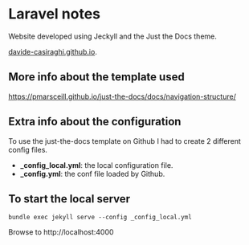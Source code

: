 
# Laravel notes
Website developed using Jeckyll and the Just the Docs theme.   

[davide-casiraghi.github.io](https://davide-casiraghi.github.io/).   


## More info about the template used

https://pmarsceill.github.io/just-the-docs/docs/navigation-structure/



## Extra info about the configuration
To use the just-the-docs template on Github I had to create 2 different config files.   
- **_config_local.yml**: the local configuration file.   
- **_config.yml**: the conf file loaded by Github.   

## To start the local server
```
bundle exec jekyll serve --config _config_local.yml
```


Browse to http://localhost:4000
